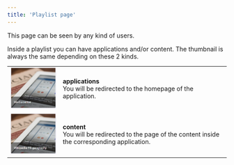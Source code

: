 ```yaml
---
title: 'Playlist page'
---
```


This page can be seen by any kind of users. 

Inside a playlist you can have applications and/or content. The thumbnail is always the same depending on these 2 kinds.

|                                                              |                                                              |
| ------------------------------------------------------------ | ------------------------------------------------------------ |
| <img src="../assets/image-20191030172150738.png" alt="image-20191030172150738" style="zoom: 50%;" /> | **applications**<br />You will be redirected to the homepage of the application. |
| <img src="../assets/image-20191113152800014.png" alt="image-20191113152800014" style="zoom:55%;" /> | **content**<br />You will be redirected to the page of the content inside the corresponding application. |

